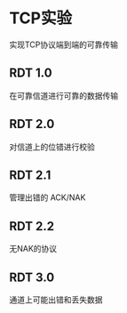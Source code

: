 # TCP实验

实现TCP协议端到端的可靠传输

## RDT 1.0

在可靠信道进行可靠的数据传输

## RDT 2.0

对信道上的位错进行校验

## RDT 2.1

管理出错的 ACK/NAK

## RDT 2.2

无NAK的协议

## RDT 3.0

通道上可能出错和丢失数据